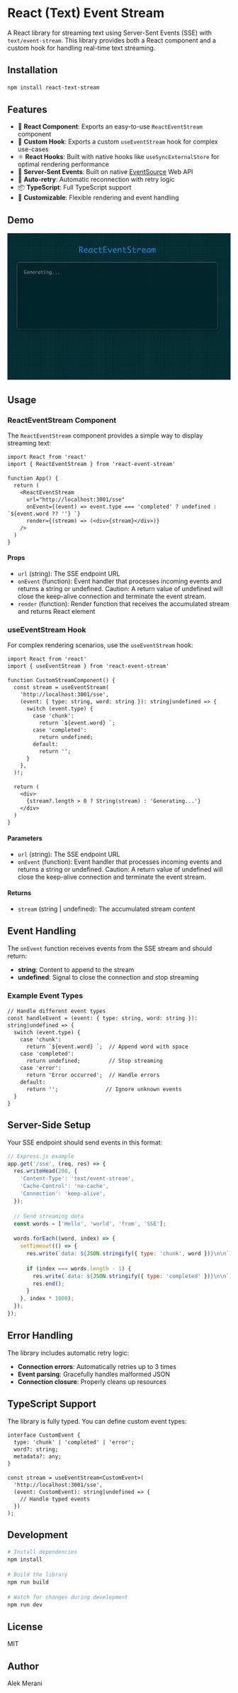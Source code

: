 # React (Text) Event Stream

A React library for streaming text using Server-Sent Events (SSE) with `text/event-stream`. This library provides both a React component and a custom hook for handling real-time text streaming.

## Installation

```bash
npm install react-text-stream
```

## Features

- 🚀 **React Component**: Exports an easy-to-use `ReactEventStream` component
- 🎣 **Custom Hook**: Exports a custom `useEventStream` hook for complex use-cases
- ⚛️ **React Hooks**: Built with native hooks like `useSyncExternalStore` for optimal rendering performance
- 📡 **Server-Sent Events**: Built on native [EventSource](https://developer.mozilla.org/en-US/docs/Web/API/EventSource) Web API
- 🔄 **Auto-retry**: Automatic reconnection with retry logic
- 📦 **TypeScript**: Full TypeScript support
- 🎨 **Customizable**: Flexible rendering and event handling

## Demo

![Demo of rendering text event stream](./demo.gif)

## Usage

### ReactEventStream Component

The `ReactEventStream` component provides a simple way to display streaming text:

```tsx
import React from 'react'
import { ReactEventStream } from 'react-event-stream'

function App() {
  return (
    <ReactEventStream 
      url="http://localhost:3001/sse" 
      onEvent={(event) => event.type === 'completed' ? undefined : `${event.word ?? ''} `}
      render={(stream) => (<div>{stream}</div>)}
    />
  )
}
```

#### Props

- `url` (string): The SSE endpoint URL
- `onEvent` (function): Event handler that processes incoming events and returns a string or undefined. Caution: A return value of undefined will close the keep-alive connection and terminate the event stream. 
- `render` (function): Render function that receives the accumulated stream and returns React element

### useEventStream Hook

For complex rendering scenarios, use the `useEventStream` hook:

```tsx
import React from 'react'
import { useEventStream } from 'react-event-stream'

function CustomStreamComponent() {
  const stream = useEventStream(
    'http://localhost:3001/sse', 
    (event: { type: string, word: string }): string|undefined => {
      switch (event.type) {
        case 'chunk':
          return `${event.word} `;
        case 'completed':
          return undefined;
        default:
          return '';
      }
    },
  )!;

  return (
    <div>
      {stream?.length > 0 ? String(stream) : 'Generating...'}
    </div>
  )
}
```

#### Parameters

- `url` (string): The SSE endpoint URL
- `onEvent` (function): Event handler that processes incoming events and returns a string or undefined. Caution: A return value of undefined will close the keep-alive connection and terminate the event stream. 

#### Returns

- `stream` (string | undefined): The accumulated stream content

## Event Handling

The `onEvent` function receives events from the SSE stream and should return:

- **string**: Content to append to the stream
- **undefined**: Signal to close the connection and stop streaming

### Example Event Types

```tsx
// Handle different event types
const handleEvent = (event: { type: string, word: string }): string|undefined => {
  switch (event.type) {
    case 'chunk':
      return `${event.word} `;  // Append word with space
    case 'completed':
      return undefined;         // Stop streaming
    case 'error':
      return 'Error occurred';  // Handle errors
    default:
      return '';               // Ignore unknown events
  }
}
```

## Server-Side Setup

Your SSE endpoint should send events in this format:

```javascript
// Express.js example
app.get('/sse', (req, res) => {
  res.writeHead(200, {
    'Content-Type': 'text/event-stream',
    'Cache-Control': 'no-cache',
    'Connection': 'keep-alive',
  });

  // Send streaming data
  const words = ['Hello', 'world', 'from', 'SSE'];
  
  words.forEach((word, index) => {
    setTimeout(() => {
      res.write(`data: ${JSON.stringify({ type: 'chunk', word })}\n\n`);
      
      if (index === words.length - 1) {
        res.write(`data: ${JSON.stringify({ type: 'completed' })}\n\n`);
        res.end();
      }
    }, index * 1000);
  });
});
```

## Error Handling

The library includes automatic retry logic:

- **Connection errors**: Automatically retries up to 3 times
- **Event parsing**: Gracefully handles malformed JSON
- **Connection closure**: Properly cleans up resources

## TypeScript Support

The library is fully typed. You can define custom event types:

```tsx
interface CustomEvent {
  type: 'chunk' | 'completed' | 'error';
  word?: string;
  metadata?: any;
}

const stream = useEventStream<CustomEvent>(
  'http://localhost:3001/sse',
  (event: CustomEvent): string|undefined => {
    // Handle typed events
  })
);
```

## Development

```bash
# Install dependencies
npm install

# Build the library
npm run build

# Watch for changes during development
npm run dev
```

## License

MIT

## Author

Alek Merani

